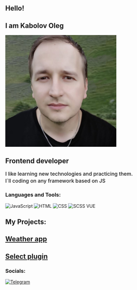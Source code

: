 ## Hello!

## I am Kabolov Oleg

<img src="foto.jpg" width="350" alt="Kabolov Oleg">

## Frontend developer

<p style="font-size: 16px; font-weight:500; line-height: 22px;">
    I like learning new technologies and practicing them. <br>
    I`ll coding on any framework based on JS <br>
</p>

### Languages and Tools:

![JavaScript](https://img.shields.io/badge/-JavaScript-090909?style=for-the-badge&logo=JavaScript)
![HTML](https://img.shields.io/badge/-Html-090909?style=for-the-badge&logo=HTML5)
![CSS](https://img.shields.io/badge/-CSS-090909?style=for-the-badge&logo=CSS3)
![SCSS](https://img.shields.io/badge/-SCSS-090909?style=for-the-badge&logo=Sass)
VUE

## My Projects:

## <a href="https://github.com/Belsnikel/weather-app/tree/master" target="_blank">Weather app</a>
## <a href="https://github.com/Belsnikel/Select-plugin" target="_blank">Select plugin</a>


### Socials:

[![Telegram](https://img.shields.io/badge/-Telegram-090909?style=for-the-badge&logo=telegram&logoColor=27A0D9)](https://t.me/Shrought)
